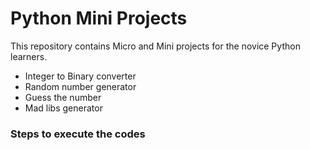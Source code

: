 # Python Mini Projects

This repository contains Micro and Mini projects for the novice Python learners.

- Integer to Binary converter
- Random number generator
- Guess the number
- Mad libs generator

### Steps to execute the codes 
